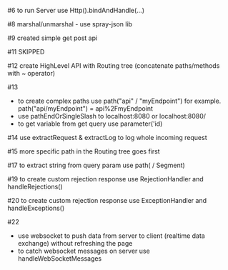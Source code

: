 #6
to run Server use Http().bindAndHandle(...)

#8
marshal/unmarshal - use spray-json lib

#9
created simple get post api

#11 SKIPPED

#12
create HighLevel API with Routing tree (concatenate paths/methods with ~ operator)

#13
* to create complex paths use path("api" / "myEndpoint") for example. path("api/myEndpoint") = api%2FmyEndpoint
* use pathEndOrSingleSlash to localhost:8080 or localhost:8080/ 
* to get variable from get query use parameter('id)

#14
use extractRequest & extractLog to log whole incoming request

#15
more specific path in the Routing tree goes first

#17
to extract string from query param use path( / Segment)

#19
to create custom rejection response use RejectionHandler and handleRejections()

#20
to create custom rejection response use ExceptionHandler and handleExceptions()

#22
* use websocket to push data from server to client (realtime data exchange) without refreshing the page
* to catch websocket messages on server use handleWebSocketMessages
